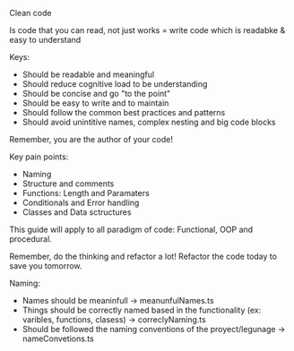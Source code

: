 Clean code

Is code that you can read, not just works = write code which is readabke & easy to understand

Keys:

- Should be readable and meaningful
- Should reduce cognitive load to be understanding
- Should be concise and go "to the point"
- Should be easy to write and to maintain
- Should follow the common best practices and patterns
- Should avoid unintitive names, complex nesting and big code blocks

Remember, you are the author of your code!

Key pain points:

- Naming
- Structure and comments
- Functions: Length and Paramaters
- Conditionals and Error handling
- Classes and Data sctructures

This guide will apply to all paradigm of code: Functional, OOP and procedural.

Remember, do the thinking and refactor a lot! Refactor the code today to save you tomorrow.

Naming:

- Names should be meaninfull -> meanunfulNames.ts
- Things should be correctly named based in the functionality (ex: varibles, functions, clasess) -> correclyNaming.ts
- Should be followed the naming conventions of the proyect/legunage -> nameConvetions.ts
